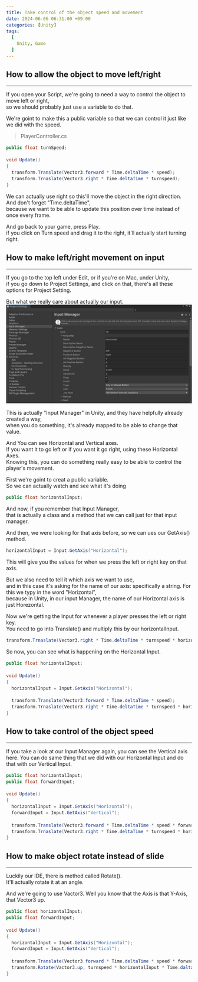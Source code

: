 ```yaml
---
title: Take control of the object speed and movement
date: 2024-06-06 06:31:00 +09:00
categories: [Unity]
tags:
  [
    Unity, Game
  ]
---
```


How to allow the object to move left/right
------------------------------------------
*****

If you open your Script, we're going to need a way to control the object to move left or right,   
so we should probably just use a variable to do that.

We're goint to make this a public variable so that we can control it just like we did with the speed.

> PlayerController.cs

```c#
public float turnSpeed;

void Update()
{
  transform.Translate(Vector3.forward * Time.deltaTime * speed);
  transform.Trnaslate(Vector3.right * Time.deltaTime * turnspeed);
}
```

We can actually use right so this'll move the object in the right direction.   
And don't forget "Time.deltaTime",   
because we want to be able to update this position over time instead of once every frame.

And go back to your game, press Play.   
if you click on Turn speed and drag it to the right, it'll actually start turning right.

How to make left/right movement on input
----------------------------------------
*****

If you go to the top left under Edit, or if you're on Mac, under Unity,   
if you go down to Project Settings, and click on that, there's all these options for Project Setting.

But what we really care about actually our input.
![Alt text](/assets/img/posts/Unity/inputManager.png)

This is actually "Input Manager" in Unity, and they have helpfully already created a way,    
when you do something, it's already mapped to be able to change that value.

And You can see Horizontal and Vertical axes.   
If you want it to go left or if you want it go right, using these Horizontal Axes.   
Knowing this, you can do something really easy to be able to control the player's movement.

First we're goint to creat a public variable.   
So we can actually watch and see what it's doing
```c#
public float horizontalInput;
```

And now, if you remember that Input Manager,   
that is actually a class and a method that we can call just for that input manager.

And then, we were looking for that axis before, so we can ues our GetAxis() method.
```c#
horizontalInput = Input.GetAxis("Horizontal");
```
This will give you the values for when we press the left or right key on that axis.

But we also need to tell it which axis we want to use,   
and in this case it's asking for the name of our axis: specifically a string.
For this we typy in the word "Horizontal",   
because in Unity, in our input Manager, the name of our Horizontal axis is just Horezontal.   

Now we're getting the Input for whenever a player presses the left or right key.   
You need to go into Translate() and multiply this by our horizontalInput.
```c#
transform.Trnaslate(Vector3.right * Time.deltaTime * turnspeed * horizontalInput);
```

So now, you can see what is happening on the Horizontal Input.


```c#
public float horizontalInput;

void Update()
{
  horizontalInput = Input.GetAxis("Horizontal");

  transform.Translate(Vector3.forward * Time.deltaTime * speed);
  transform.Trnaslate(Vector3.right * Time.deltaTime * turnspeed * horizontalInput);
}
```

How to take control of the object speed
----------------------------------------
*****

If you take a look at our Input Manager again, you can see the Vertical axis here.
You can do same thing that we did with our Horizontal Input and do that with our Vertical Input. 

```c#
public float horizontalInput;
public float forwardInput;

void Update()
{
  horizontalInput = Input.GetAxis("Horizontal");
  forwardInput = Input.GetAxis("Vertical");

  transform.Translate(Vector3.forward * Time.deltaTime * speed * forwardInput);
  transform.Trnaslate(Vector3.right * Time.deltaTime * turnspeed * horizontalInput);
}
```

How to make object rotate instead of slide
------------------------------------------
*****

Luckily our IDE, there is method called Rotate().    
It'll actually rotate it at an angle.

And we're going to use Vactor3.
Well you know that the Axis is that Y-Axis, that Vector3 up.

```c#
public float horizontalInput;
public float forwardInput;

void Update()
{
  horizontalInput = Input.GetAxis("Horizontal");
  forwardInput = Input.GetAxis("Vertical");

  transform.Translate(Vector3.forward * Time.deltaTime * speed * forwardInput);
  transform.Rotate(Vactor3.up, turnspeed * horizontalInput * Time.daltaTime);
}
```

